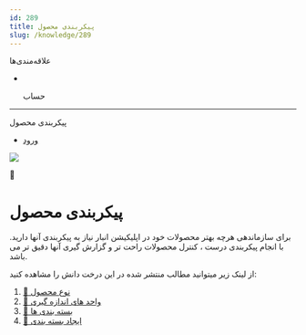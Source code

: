 ```yaml
---
id: 289
title: پیکربندی محصول
slug: /knowledge/289
---
```


 
  علاقه‌مندی‌ها
* [​](./289)

  حساب

---

 

پیکربندی محصول

- [ورود](/web/login?redirect=/knowledge/article/289)

![](https://odoofarsi.com/web/image/2652?access_token=bbc196cc-736e-45a4-8480-577bc971e496)

📖

# پیکربندی محصول

برای سازماندهی هرچه بهتر محصولات خود در اپلیکیشن انبار نیاز به پیکربندی آنها دارید. با انجام پیکربندی درست ،‌ کنترل محصولات راحت تر و گزارش گیری آنها دقیق تر می باشد.

از لینک زیر میتوانید مطالب منتشر شده در این درخت دانش را مشاهده کنید:

1. [📖 نوع محصول](./285)
2. [📖 واحد های اندازه گیری](./286)
3. [📖 بسته بندی ها](./287)
4. [📖 ایجاد بسته بندی](./288)